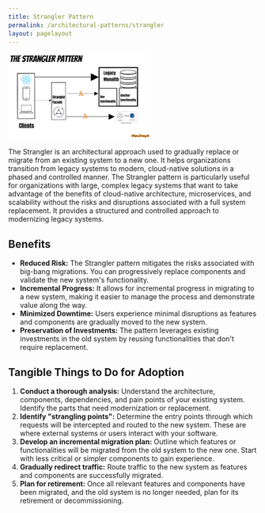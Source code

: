```yaml
---
title: Strangler Pattern
permalink: /architectural-patterns/strangler
layout: pagelayout
---
```


![Strangler Pattern](../../pictures/Strangler.png)

The Strangler is an architectural approach used to gradually replace or migrate from an existing system to a new one. It helps organizations transition from legacy systems to modern, cloud-native solutions in a phased and controlled manner. The Strangler pattern is particularly useful for organizations with large, complex legacy systems that want to take advantage of the benefits of cloud-native architecture, microservices, and scalability without the risks and disruptions associated with a full system replacement. It provides a structured and controlled approach to modernizing legacy systems.

## Benefits

- **Reduced Risk:** The Strangler pattern mitigates the risks associated with big-bang migrations. You can progressively replace components and validate the new system's functionality.
- **Incremental Progress:** It allows for incremental progress in migrating to a new system, making it easier to manage the process and demonstrate value along the way.
- **Minimized Downtime:** Users experience minimal disruptions as features and components are gradually moved to the new system.
- **Preservation of Investments:** The pattern leverages existing investments in the old system by reusing functionalities that don't require replacement.

## Tangible Things to Do for Adoption

1. **Conduct a thorough analysis:** Understand the architecture, components, dependencies, and pain points of your existing system. Identify the parts that need modernization or replacement.
2. **Identify "strangling points":** Determine the entry points through which requests will be intercepted and routed to the new system. These are where external systems or users interact with your software.
3. **Develop an incremental migration plan:** Outline which features or functionalities will be migrated from the old system to the new one. Start with less critical or simpler components to gain experience.
4. **Gradually redirect traffic:** Route traffic to the new system as features and components are successfully migrated.
5. **Plan for retirement:** Once all relevant features and components have been migrated, and the old system is no longer needed, plan for its retirement or decommissioning.
